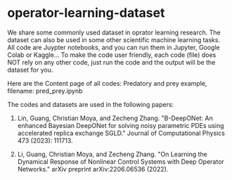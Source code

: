 # operator-learning-dataset
We share some commonly used dataset in oprator learning research.
The dataset can also be used in some other scientific machine learning tasks.
All code are Juypter notebooks, and you can run them in Jupyter, Google Colab or Kaggle...
To make the code user friendly, each code (file) does NOT rely on any other code, just run the code and the output will be the dataset for you.


Here are the Content page of all codes:
Predatory and prey example, filename: pred_prey.ipynb




The codes and datasets are used in the following papers:
1. Lin, Guang, Christian Moya, and Zecheng Zhang. "B-DeepONet: An enhanced Bayesian DeepONet for solving noisy parametric PDEs using accelerated replica exchange SGLD." Journal of Computational Physics 473 (2023): 111713.

2. Li, Guang, Christian Moya, and Zecheng Zhang. "On Learning the Dynamical Response of Nonlinear Control Systems with Deep Operator Networks." arXiv preprint arXiv:2206.06536 (2022).


